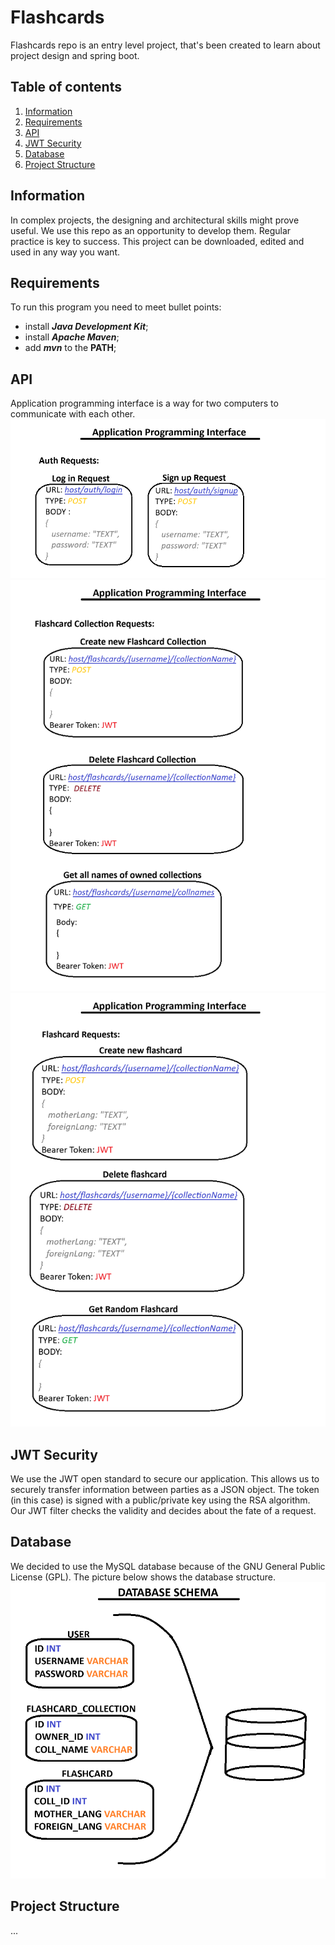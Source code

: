 # Flashcards
Flashcards repo is an entry level project, that's been created to learn about project design and spring boot.

## Table of contents
1. [Information](#information)
2. [Requirements](#requirements)
3. [API](#api)
4. [JWT Security](#jwt-security)
5. [Database](#database)
6. [Project Structure](#project-structure)

## Information <a name="information"></a>
In complex projects, the designing and architectural skills might prove useful. We use this repo as an opportunity to develop them. Regular practice is key to success. This project can be downloaded, edited and used in any way you want.

## Requirements <a name="requirements"></a>
To run this program you need to meet bullet points:
- install ***Java Development Kit***;
- install ***Apache Maven***;
- add ***mvn*** to the **PATH**;

## API <a name="api"></a>
Application programming interface is a way for two computers to communicate with each other.
<img src="./png/api-auth.png" alt="auth api">
<img src="./png/api-flashcard-collection.png" alt="flashcard collection api">
<img src="./png/api-flashcard.png" alt="flashcard api">

## JWT Security <a name="jwt-security"></a>
We use the JWT open standard to secure our application. This allows us to securely transfer information between parties as a JSON object. The token (in this case) is signed with a public/private key using the RSA algorithm. Our JWT filter checks the validity and decides about the fate of a request.

## Database <a name="database"></a>
We decided to use the MySQL database because of the GNU General Public License (GPL). The picture below shows the database structure.
<img src="./png/db-schema.png" alt="database schema">

## Project Structure <a name="project-structure"></a>
...
